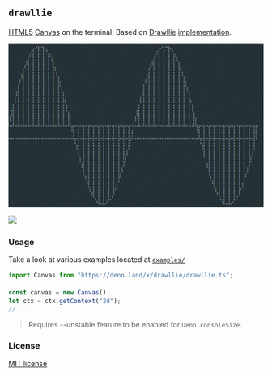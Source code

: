 ## `drawllie`

[HTML5](https://developer.mozilla.org/en-US/docs/Web/API/Canvas_API) [Canvas](canvas.ts) on the terminal. Based on [Drawllie](https://github.com/asciimoo/drawille) [implementation](drawllie.ts).

![](examples/sine.gif)

![](examples/mouse_draw.gif)

### Usage

Take a look at various examples located at [`examples/`](./examples/)

```typescript
import Canvas from "https://deno.land/x/drawllie/drawllie.ts";

const canvas = new Canvas();
let ctx = ctx.getContext("2d");
// ...
```

> Requires --unstable feature to be enabled for `Deno.consoleSize`.

### License

[MIT license](LICENSE)

